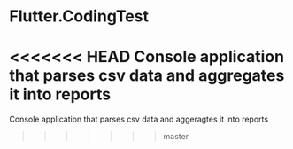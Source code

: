 # Flutter.CodingTest
<<<<<<< HEAD
Console application that parses csv data and aggregates it into reports
=======
Console application that parses csv data and aggeragtes it into reports
>>>>>>> master
